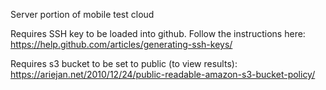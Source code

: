 Server portion of mobile test cloud

Requires SSH key to be loaded into github. Follow the instructions here: https://help.github.com/articles/generating-ssh-keys/

Requires s3 bucket to be set to public (to view results): https://ariejan.net/2010/12/24/public-readable-amazon-s3-bucket-policy/